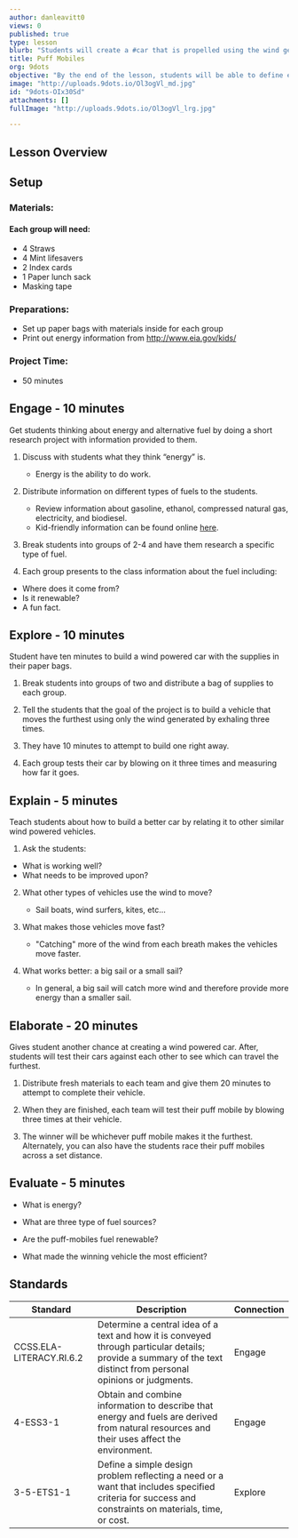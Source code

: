 ```yaml
---
author: danleavitt0
views: 0
published: true
type: lesson
blurb: "Students will create a #car that is propelled using the wind generate through blowing air at it."
title: Puff Mobiles
org: 9dots
objective: "By the end of the lesson, students will be able to define energy, list three types of fuel, and demonstrate learning by making a puff mobile."
image: "http://uploads.9dots.io/Ol3ogVl_md.jpg"
id: "9dots-OIx30Sd"
attachments: []
fullImage: "http://uploads.9dots.io/Ol3ogVl_lrg.jpg"

---
```


## Lesson Overview


## Setup
### Materials:

#### Each group will need:

- 4 Straws
- 4 Mint lifesavers
- 2 Index cards
- 1 Paper lunch sack
- Masking tape

### Preparations:

- Set up paper bags with materials inside for each group
- Print out energy information from http://www.eia.gov/kids/

### Project Time:

- 50 minutes

## Engage - 10 minutes
Get students thinking about energy and alternative fuel by doing a short research project with information provided to them.

1. Discuss with students what they think “energy” is. 
	- Energy is the ability to do work. 

2. Distribute information on different types of fuels to the students.  
	- Review information about gasoline, ethanol, compressed natural gas, electricity, and biodiesel.  
    - Kid-friendly information can be found online [here](http://www.eia.gov/kids/).  
    
3. Break students into groups of 2-4 and have them research a specific type of fuel.

4. Each group presents to the class information about the fuel including:
  - Where does it come from?
  - Is it renewable?
  - A fun fact.
  
## Explore - 10 minutes
Student have ten minutes to build a wind powered car with the supplies in their paper bags.

1. Break students into groups of two and distribute a bag of supplies to each group.

2. Tell the students that the goal of the project is to build a vehicle that moves the furthest using only the wind generated by exhaling three times.  

3. They have 10 minutes to attempt to build one right away.

4. Each group tests their car by blowing on it three times and measuring how far it goes.

## Explain - 5 minutes
Teach students about how to build a better car by relating it to other similar wind powered vehicles.

1. Ask the students: 
  - What is working well?
  - What needs to be improved upon? 

2. What other types of vehicles use the wind to move?
	- Sail boats, wind surfers, kites, etc...

3. What makes those vehicles move fast? 
	- "Catching" more of the wind from each breath makes the vehicles move faster.

4. What works better: a big sail or a small sail?
	- In general, a big sail will catch more wind and therefore provide more energy than a smaller sail.

## Elaborate - 20 minutes
Gives student another chance at creating a wind powered car. After, students will test their cars against each other to see which can travel the furthest. 

1. Distribute fresh materials to each team and give them 20 minutes to attempt to complete their vehicle. 

2. When they are finished, each team will test their puff mobile by blowing three times at their vehicle. 

3. The winner will be whichever puff mobile makes it the furthest. Alternately, you can also have the students race their puff mobiles across a set distance.

## Evaluate - 5 minutes

- What is energy?

- What are three type of fuel sources?

- Are the puff-mobiles fuel renewable?

- What made the winning vehicle the most efficient?

## Standards

| Standard | Description | Connection |
| ------ | ------ | ------ |
| CCSS.ELA-LITERACY.RI.6.2 | Determine a central idea of a text and how it is conveyed through particular details; provide a summary of the text distinct from personal opinions or judgments. | Engage |
| 4-ESS3-1 | Obtain and combine information to describe that energy and fuels are derived from natural resources and their uses affect the environment. | Engage |
| 3-5-ETS1-1 | Define a simple design problem reflecting a need or a want that includes specified criteria for success and constraints on materials, time, or cost. | Explore |

